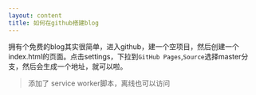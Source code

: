 ```yaml
---
layout: content
title: 如何在github搭建blog
---
```


拥有个免费的blog其实很简单，进入github，建一个空项目，然后创建一个index.html的页面。点击settings，下拉到``GitHub Pages``,``Source``选择master分支，然后会生成一个地址，就可以啦。

> 添加了 service worker脚本，离线也可以访问